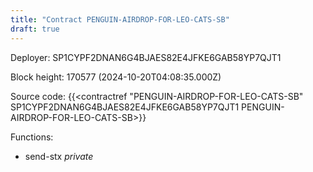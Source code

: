 ```yaml
---
title: "Contract PENGUIN-AIRDROP-FOR-LEO-CATS-SB"
draft: true
---
```

Deployer: SP1CYPF2DNAN6G4BJAES82E4JFKE6GAB58YP7QJT1


 



Block height: 170577 (2024-10-20T04:08:35.000Z)

Source code: {{<contractref "PENGUIN-AIRDROP-FOR-LEO-CATS-SB" SP1CYPF2DNAN6G4BJAES82E4JFKE6GAB58YP7QJT1 PENGUIN-AIRDROP-FOR-LEO-CATS-SB>}}

Functions:

* send-stx _private_

